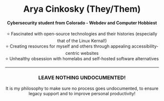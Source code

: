 <h1 align="center">
  <br>
  Arya Cinkosky (They/Them)
  <br>
</h1>

<h4 align="center">Cybersecurity student from Colorado - Webdev and Computer Hobbiest</h4>

<p align="center">
⭐ Fascinated with open-source technologies and their histories (especially that of the Linux Kernal!) 
  <br/>
⭐ Creating resources for myself and others through appealing accessibility-centric websites 
  <br/>
⭐ Unhealthy obsession with homelabs and self-hosted software alternatives 
  <br/>
</p>

<hr/>

<h3 align="center">LEAVE NOTHING UNDOCUMENTED!</h3>

<p align="center">
  It is my philosophy to make sure no process goes undocumented, to ensure legacy support and to improve personal productivity!
</p>

